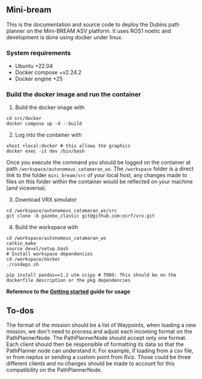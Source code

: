 ## Mini-bream
This is the documentation and source code to deploy the Dubins path planner on the Mini-BREAM ASV platform. It uses ROS1 noetic and development is done using docker under linux.

### System requirements
- Ubuntu +22.04
- Docker compose +v2.24.2
- Docker engine +25

### Build the docker image and run the container

1. Build the docker image with
```shell
cd src/docker
docker compose up -d --build
```
2. Log into the container with
```shell
xhost +local:docker # this allows the graphics
docker exec -it dev /bin/bash
```

Once you execute the command you should be logged on the container at path `/workspace/autonomous_catamaran_ws`. The `/workspace` folder is a direct link to the folder `mini_bream/src` of your local host, any changes made to files on this folder within the container would be reflected on your machine (and viceversa).

<!-- > **Note: Every command below should be executed inside the docker container** -->

3. Download VRX simulator
```shell
cd /workspace/autonomous_catamaran_ws/src
git clone -b gazebo_classic git@github.com:osrf/vrx.git
```

4. Build the workspace with
```shell
cd /workspace/autonomous_catamaran_ws
catkin_make
source devel/setup.bash
# Install workspace dependencies
cd /workspace/docker
./rosdeps.sh

pip install pandas==1.2 utm scipy # TODO: This should be on the dockerfile description or the pkg dependencies
```

**Reference to the [Getting started](src/autonomous_catamaran_ws/src/README.md) guide for usage**


## To-dos
The format of the mission should be a list of Waypoints, when loading a new mission, we don't need to process and adjust each incoming format on the PathPlannerNode. The PathPlannerNode should accept only one format. Each client should then be responsible of formatting its data so that the PathPlanner node can understand it. For example, if loading from a csv file, or from neptus or sending a custom point from Rviz. Those could be three different clients and no changes should be made to account for this compatibility on the PathPlannerNode.
